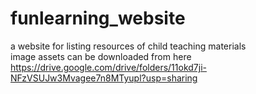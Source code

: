 # funlearning_website
a website for listing resources of child teaching materials</br>
image assets can be downloaded from here</br>
https://drive.google.com/drive/folders/11okd7ji-NFzVSUJw3Mvagee7n8MTyupl?usp=sharing


